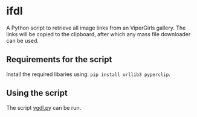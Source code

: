 # ifdl
A Python script to retrieve all image links from an ViperGirls gallery. The links will be copied to the clipboard, after which any mass file downloader can be used. 

## Requirements for the script
Install the required libaries using: ```pip install urllib3 pyperclip```.

## Using the script
The script [vgdl.py](vgdl.py) can be run.
